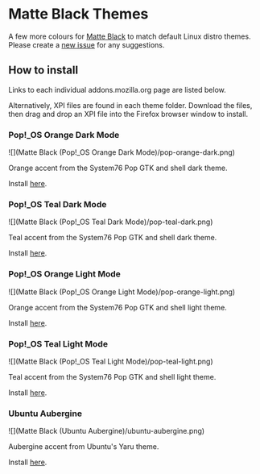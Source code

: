 # Matte Black Themes

A few more colours for [Matte Black](https://github.com/elibroftw/matte-black-theme) to match default Linux distro themes. Please create a [new issue](https://github.com/Electw/distro-matte-black-themes/issues) for any suggestions.

## How to install

Links to each individual addons.mozilla.org page are listed below.

Alternatively, XPI files are found in each theme folder. Download the files, then drag and drop an XPI file into the Firefox browser window to install.

### Pop!_OS Orange Dark Mode

![](Matte Black (Pop!_OS Orange Dark Mode)/pop-orange-dark.png)

Orange accent from the System76 Pop GTK and shell dark theme.

Install [here](https://addons.mozilla.org/firefox/addon/matte-black-pop-os-orange-dark/).

### Pop!_OS Teal Dark Mode

![](Matte Black (Pop!_OS Teal Dark Mode)/pop-teal-dark.png)

Teal accent from the System76 Pop GTK and shell dark theme.

Install [here](https://addons.mozilla.org/firefox/addon/matte-black-pop-os-teal-dark/).

### Pop!_OS Orange Light Mode

![](Matte Black (Pop!_OS Orange Light Mode)/pop-orange-light.png)

Orange accent from the System76 Pop GTK and shell light theme.

Install [here](https://addons.mozilla.org/firefox/addon/matte-black-pop-os-orange-ligh/).

### Pop!_OS Teal Light Mode

![](Matte Black (Pop!_OS Teal Light Mode)/pop-teal-light.png)

Teal accent from the System76 Pop GTK and shell light theme.

Install [here](https://addons.mozilla.org/firefox/addon/matte-black-pop-os-teal-light/).

### Ubuntu Aubergine

![](Matte Black (Ubuntu Aubergine)/ubuntu-aubergine.png)

Aubergine accent from Ubuntu's Yaru theme.

Install [here](https://addons.mozilla.org/firefox/addon/matte-black-ubuntu-aubergine/).